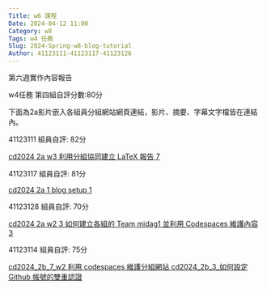 ```yaml
---
Title: w6 課程
Date: 2024-04-12 11:00
Category: w8
Tags: w4 任務
Slug: 2024-Spring-w8-blog-tutorial
Author: 41123111-41123117-41123126
---
```

第六週實作內容報告

w4任務 第四組自評分數:80分

下面為2a影片嵌入各組員分組網站網頁連結，影片、摘要、字幕文字檔皆在連結內。

41123111
組員自評: 82分

<a href="https://nfuedu-my.sharepoint.com/personal/41123111_nfu_edu_tw/_layouts/15/stream.aspx?id=%2Fpersonal%2F41123111%5Fnfu%5Fedu%5Ftw%2FDocuments%2F%E5%BD%B1%E7%89%87%20%E5%AD%97%E5%B9%95%2F%E5%88%A9%E7%94%A8%E5%88%86%E7%B5%84%E5%8D%94%E5%90%8C%E5%BB%BA%E7%AB%8B%20LaTeX%20%E5%A0%B1%E5%91%8A%5F%E5%AD%97%E5%B9%95%2Emp4&referrer=OneDriveForBusiness&referrerScenario=OpenFile">cd2024 2a w3 利用分組協同建立 LaTeX 報告 7</a>

41123117
組員自評: 81分

<a href="https://nfuedu-my.sharepoint.com/:f:/g/personal/41123117_nfu_edu_tw/Eu8vQIGG4M1DuGz1Jw9wwDsBylH7zhnoEt9c1G48ZvIWKw?e=6lIXQO">cd2024 2a 1 blog setup 1</a>

41123128
組員自評: 70分

<a href="https://nfuedu-my.sharepoint.com/:v:/g/personal/41123128_nfu_edu_tw/EfC5tQAb_vZMliHqIcmqVXEB0achL7Hli9WTx8zVLriccg?nav=eyJyZWZlcnJhbEluZm8iOnsicmVmZXJyYWxBcHAiOiJPbmVEcml2ZUZvckJ1c2luZXNzIiwicmVmZXJyYWxBcHBQbGF0Zm9ybSI6IldlYiIsInJlZmVycmFsTW9kZSI6InZpZXciLCJyZWZlcnJhbFZpZXciOiJNeUZpbGVzTGlua0NvcHkifX0&e=2nPtcj">cd2024 2a w2 3 如何建立各組的 Team midag1 並利用 Codespaces 維護內容 3</a>

41123114
組員自評: 75分

<a href="https://nfuedu-my.sharepoint.com/personal/41123114_nfu_edu_tw/_layouts/15/onedrive.aspx?id=%2Fpersonal%2F41123114%5Fnfu%5Fedu%5Ftw%2FDocuments%2F%E7%BF%BB%E8%AD%AF%E5%BD%B1%E7%89%87&ga=1">cd2024_2b_7_w2 利用 codespaces 維護分組網站  cd2024_2b_3_如何設定 Github 帳號的雙重認證